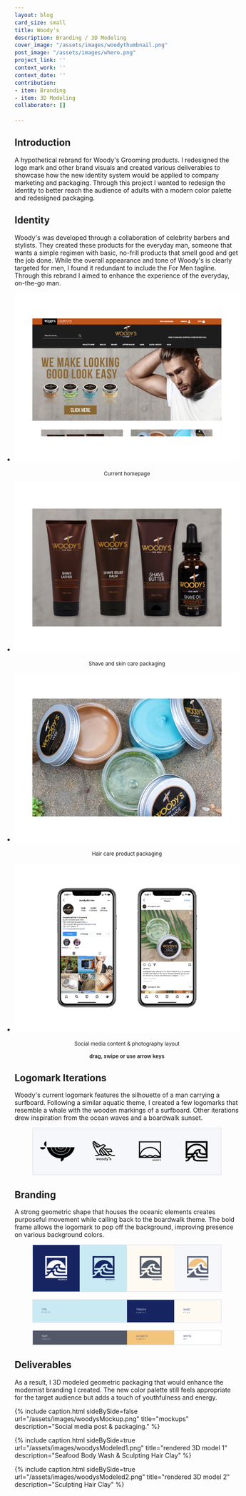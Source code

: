 ```yaml
---
layout: blog
card_size: small
title: Woody's
description: Branding / 3D Modeling
cover_image: "/assets/images/woodythumbnail.png"
post_image: "/assets/images/whero.png"
project_link: ''
context_work: ''
context_date: ''
contribution:
- item: Branding
- item: 3D Modeling
collaborator: []

---
```

## Introduction   

A hypothetical rebrand for Woody's Grooming products. I redesigned the logo mark and other brand visuals and created various deliverables to showcase how the new identity system would be applied to company marketing and packaging. Through this project I wanted to redesign the identity to better reach the audience of adults with a modern color palette and redesigned packaging.

## Identity   

Woody's was developed through a collaboration of celebrity barbers and stylists. They created these products for the everyday man, someone that wants a simple regimen with basic, no-frill products that smell good and get the job done. While the overall appearance and tone of Woody's is clearly targeted for men, I found it redundant to include the For Men tagline. Through this rebrand I aimed to enhance the experience of the everyday, on-the-go man.

<style>

.glide ul {

max-width: initial;

}

.glide img {

pointer-events: none;

}

.glide__slides {

padding-left: 0;

}

.glide .glide__slide {

opacity: 1; transform: scale(1);

}

</style>

<div class="glide mt4">

<div class="glide__track" data-glide-el="track">

<ul class="glide__slides">

<li class="glide__slide" style="text-align: left;"> <img src="/assets/images/woodysOld1.png" alt="Woody's homepage">

<small><center>Current homepage</center></small>

</li>

<li class="glide__slide" style="text-align: left;"> <img src="/assets/images/woodysOld2.png" alt="Woody's packaging 1">

<small><center>Shave and skin care packaging</center></small>

</li>

<li class="glide__slide" style="text-align: left;"> <img src="/assets/images/woodysOld3.png" alt="Woody's packaging 2">

<small><center>Hair care product packaging</center></small>

</li>

<li class="glide__slide" style="text-align: left;"> <img src="/assets/images/woodysOld4.png" alt="Woody's Instagram">

<small><center>Social media content & photography layout</center></small>

</li>

</ul>

</div>

<small style="text-align: center; color: var(--ink-6); font-weight: 600; display: block;">drag, swipe or use arrow keys</small>

</div>

## Logomark Iterations 

Woody's current logomark features the silhouette of a man carrying a surfboard. Following a similar aquatic theme, I created a few logomarks that resemble a whale with the wooden markings of a surfboard. Other iterations drew inspiration from the ocean waves and a boardwalk sunset.

<figure> <img src="/assets/images/woodysLogoIterations.png" alt="final logomark"></figure>

## Branding 

A strong geometric shape that houses the oceanic elements creates purposeful movement while calling back to the boardwalk theme. The bold frame allows the logomark to pop off the background, improving presence on various background colors.

<figure> <img src="/assets/images/woodysFinalLogos.png" alt="final logomark"></figure>

<figure> <img src="/assets/images/woodysPrimary.png" alt="primary color palette"></figure>

<figure> <img src="/assets/images/woodysSecondary.png" alt="secondary color palette"></figure>

## Deliverables

As a result, I 3D modeled geometric packaging that would enhance the modernist branding I created. The new color palette still feels appropriate for the target audience but adds a touch of youthfulness and energy.

{% include caption.html sideBySide=false url="/assets/images/woodysMockup.png" title="mockups" description="Social media post & packaging." %}

{% include caption.html sideBySide=true url="/assets/images/woodysModeled1.png" title="rendered 3D model 1" description="Seafood Body Wash & Sculpting Hair Clay" %}

{% include caption.html sideBySide=true url="/assets/images/woodysModeled2.png" title="rendered 3D model 2" description="Sculpting Hair Clay" %}